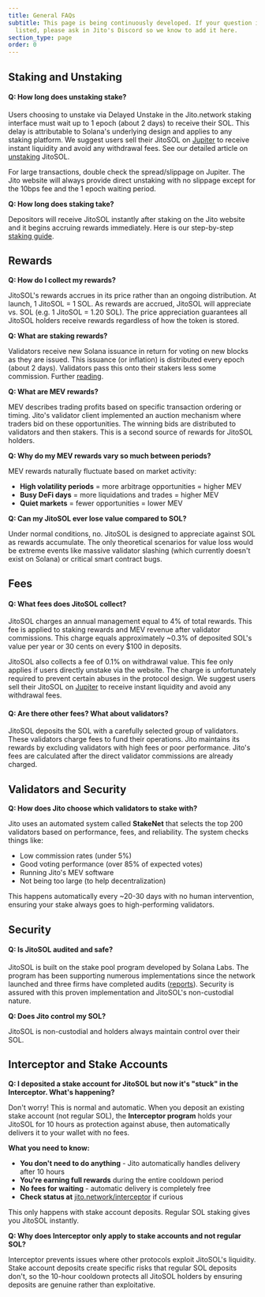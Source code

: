 ```yaml
---
title: General FAQs
subtitle: This page is being continuously developed. If your question is not
  listed, please ask in Jito's Discord so we know to add it here.
section_type: page
order: 0
---
```

## Staking and Unstaking

#### Q: How long does unstaking stake?

Users choosing to unstake via Delayed Unstake in the Jito.network staking interface must wait up to 1 epoch (about 2 days) to receive their SOL. This delay is attributable to Solana's underlying design and applies to any staking platform. We suggest users sell their JitoSOL on [Jupiter](https://jup.ag/) to receive instant liquidity and avoid any withdrawal fees. See our detailed article on [unstaking](/jitosol/get-started/unstaking-jitosol-flow/unstaking-overview/) JitoSOL.

For large transactions, double check the spread/slippage on Jupiter. The Jito website will always provide direct unstaking with no slippage except for the 10bps fee and the 1 epoch waiting period.

**Q: How long does staking take?**

Depositors will receive JitoSOL instantly after staking on the Jito website and it begins accruing rewards immediately. Here is our step-by-step [staking guide](/jitosol/get-started/stake-sol-for-jitosol-flow/overview/).

## Rewards

**Q: How do I collect my rewards?**

JitoSOL's rewards accrues in its price rather than an ongoing distribution. At launch, 1 JitoSOL = 1 SOL. As rewards are accrued, JitoSOL will appreciate vs. SOL (e.g. 1 JitoSOL = 1.20 SOL). The price appreciation guarantees all JitoSOL holders receive rewards regardless of how the token is stored.

**Q: What are staking rewards?**

Validators receive new Solana issuance in return for voting on new blocks as they are issued. This issuance (or inflation) is distributed every epoch (about 2 days). Validators pass this onto their stakers less some commission. Further [reading](https://docs.solana.com/implemented-proposals/ed_overview/ed_validation_client_economics/ed_vce_state_validation_protocol_based_rewards).

**Q: What are MEV rewards?**

MEV describes trading profits based on specific transaction ordering or timing. Jito's validator client implemented an auction mechanism where traders bid on these opportunities. The winning bids are distributed to validators and then stakers. This is a second source of rewards for JitoSOL holders.

**Q: Why do my MEV rewards vary so much between periods?**

MEV rewards naturally fluctuate based on market activity:
- **High volatility periods** = more arbitrage opportunities = higher MEV
- **Busy DeFi days** = more liquidations and trades = higher MEV  
- **Quiet markets** = fewer opportunities = lower MEV

**Q: Can my JitoSOL ever lose value compared to SOL?**

Under normal conditions, no. JitoSOL is designed to appreciate against SOL as rewards accumulate. The only theoretical scenarios for value loss would be extreme events like massive validator slashing (which currently doesn't exist on Solana) or critical smart contract bugs.

## Fees

#### Q: What fees does JitoSOL collect?

JitoSOL charges an annual management equal to 4% of total rewards. This fee is applied to staking rewards and MEV revenue after validator commissions. This charge equals approximately ~0.3% of deposited SOL's value per year or 30 cents on every $100 in deposits.

JitoSOL also collects a fee of 0.1% on withdrawal value. This fee only applies if users directly unstake via the website. The charge is unfortunately required to prevent certain abuses in the protocol design. We suggest users sell their JitoSOL on [Jupiter](https://jup.ag/) to receive instant liquidity and avoid any withdrawal fees.

#### Q: Are there other fees? What about validators?

JitoSOL deposits the SOL with a carefully selected group of validators. These validators charge fees to fund their operations. Jito maintains its rewards by excluding validators with high fees or poor performance. Jito's fees are calculated after the direct validator commissions are already charged.

## Validators and Security

**Q: How does Jito choose which validators to stake with?**

Jito uses an automated system called **StakeNet** that selects the top 200 validators based on performance, fees, and reliability. The system checks things like:
- Low commission rates (under 5%)
- Good voting performance (over 85% of expected votes)
- Running Jito's MEV software
- Not being too large (to help decentralization)

This happens automatically every ~20-30 days with no human intervention, ensuring your stake always goes to high-performing validators.

## Security

#### Q: Is JitoSOL audited and safe?

JitoSOL is built on the stake pool program developed by Solana Labs. The program has been supporting numerous implementations since the network launched and three firms have completed audits ([reports](https://spl.solana.com/stake-pool#security-audits)). Security is assured with this proven implementation and JitoSOL's non-custodial nature.

**Q: Does Jito control my SOL?**

JitoSOL is non-custodial and holders always maintain control over their SOL.

## Interceptor and Stake Accounts

**Q: I deposited a stake account for JitoSOL but now it's "stuck" in the Interceptor. What's happening?**

Don't worry! This is normal and automatic. When you deposit an existing stake account (not regular SOL), the **Interceptor program** holds your JitoSOL for 10 hours as protection against abuse, then automatically delivers it to your wallet with no fees.

**What you need to know:**
- **You don't need to do anything** - Jito automatically handles delivery after 10 hours
- **You're earning full rewards** during the entire cooldown period
- **No fees for waiting** - automatic delivery is completely free
- **Check status at** [jito.network/interceptor](https://www.jito.network/interceptor/) if curious

This only happens with stake account deposits. Regular SOL staking gives you JitoSOL instantly.

**Q: Why does Interceptor only apply to stake accounts and not regular SOL?**

Interceptor prevents issues where other protocols exploit JitoSOL's liquidity. Stake account deposits create specific risks that regular SOL deposits don't, so the 10-hour cooldown protects all JitoSOL holders by ensuring deposits are genuine rather than exploitative.
